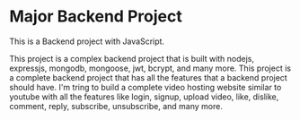 # Major Backend Project

This is a Backend project with JavaScript.

This project is a complex backend project that is built with nodejs, expressjs, mongodb, mongoose, jwt, bcrypt, and many more. This project is a complete backend project that has all the features that a backend project should have. I'm tring to build a complete video hosting website similar to youtube with all the features like login, signup, upload video, like, dislike, comment, reply, subscribe, unsubscribe, and many more.